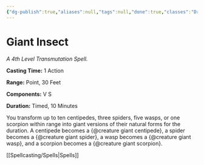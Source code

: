 ```yaml
---
{"dg-publish":true,"aliases":null,"tags":null,"done":true,"classes":"Druid,","spellLevel":4,"school":"Transmutation","source":"PHB","permalink":"/spells/giant-insect/","dgHomeLink":false,"dgPassFrontmatter":true}
---
```


# Giant Insect
*A 4th Level Transmutation Spell.*

**Casting Time:** 1 Action

**Range:** Point, 30 Feet

**Components:** V S 

**Duration:** Timed, 10 Minutes

You transform up to ten centipedes, three spiders, five wasps, or one scorpion within range into giant versions of their natural forms for the duration. A centipede becomes a {@creature giant centipede}, a spider becomes a {@creature giant spider}, a wasp becomes a {@creature giant wasp}, and a scorpion becomes a {@creature giant scorpion}.

[[Spellcasting/Spells|Spells]]